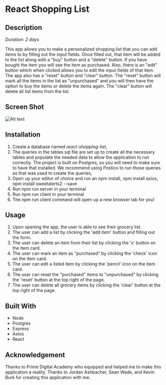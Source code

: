 # React Shopping List

## Description

_Duration: 2 days_

This app allows you to make a personalized shopping list that you can add items to by filling out the input fields.  Once filled out, that item will be added to the list along with a "buy" button and a "delete" button. If you have bought the item you will see the item as purchased.  Also, there is an "edit" button which when clicked allows you to edit the input fields of that item.  The app also has a "reset" button and "clear" button.  The "reset" button will mark all the items in the list as "unpurchased" and you will then have the option to buy the items or delete the items again.  The "clear" button will delete all list items from the list.

## Screen Shot

![Alt text](./react-shopping-list.png?raw=true "demo of app")


## Installation

1. Create a database named _react-shopping-list_,
2. The queries in the tables.sql file are set up to create all the necessary tables and populate the needed data to allow the application to run correctly. The project is built on Postgres, so you will need to make sure to have that installed. We recommend using Postico to run those queries as that was used to create the queries,
3. Open up your editor of choice and run an npm install, npm install axios, npm install sweetalerts2 --save
4. Run npm run server in your terminal
5. Run npm run client in your terminal
6. The npm run client command will open up a new browser tab for you!


## Usage

1. Upon opening the app, the user is able to see their grocery list.
2. The user can add a list by clicking the 'add item' button and filling out the form.
3. The user can delete an item from their list by clicking the 'x' button on the item card.
4. The user can mark an item as "purchased" by clicking the 'check' icon on the item card.
5. The user can edit a listed item by clicking the 'pencil' icon on the item card.
6. The user can reset the "purchased" items to "unpurchased" by clicking the 'reset' button at the top right of the page.
7. The user can delete all grocery items by clicking the 'clear' button at the top right of the page.

## Built With
- Node
- Postgres
- Express
- Axios
- React

## Acknowledgement

Thanks to Prime Digital Academy who equipped and helped me to make this application a reality.
Thanks to Jordan Ashbacher, Sean Wade, and Kevin Burk for creating this application with me.
